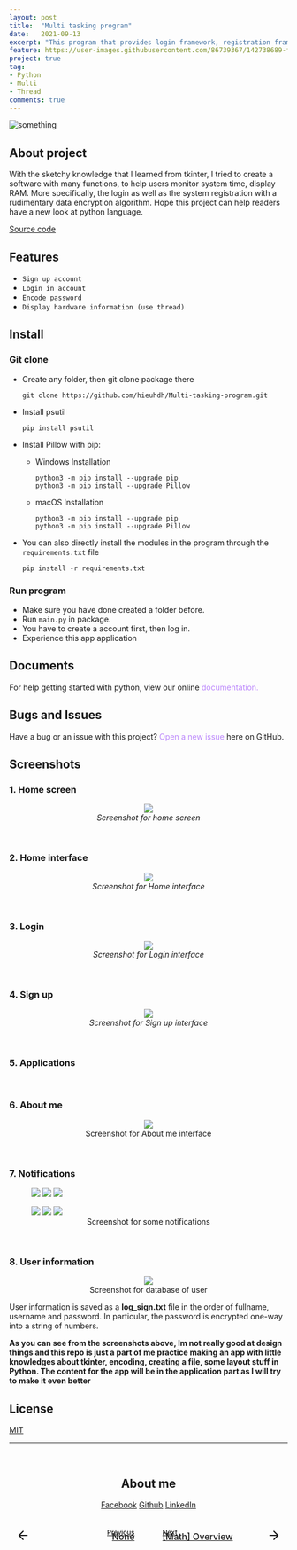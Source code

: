 ```yaml
---
layout: post
title:  "Multi tasking program"
date:   2021-09-13
excerpt: "This program that provides login framework, registration framework and basic applications."
feature: https://user-images.githubusercontent.com/86739367/142738689-fab24d68-4373-47f8-80f1-46e90149c0c7.png
project: true
tag:
- Python 
- Multi
- Thread
comments: true
---
```


![something](https://user-images.githubusercontent.com/86739367/132988864-ecadc18b-c73c-40eb-9c46-436a76f21157.png)


## About project

With the sketchy knowledge that I learned from tkinter, I tried to create a software with many functions, to help users monitor system time, display RAM. More specifically, the login as well as the system registration with a rudimentary data encryption algorithm. Hope this project can help readers have a new look at python language.

<div align="left">
    <a href="https://github.com/hieuhdh/Multi-tasking-program" class="btn">Source code</a> 
</div>


## Features

* `Sign up account`
* `Login in account`
* `Encode password`
* `Display hardware information (use thread)`

## **Install**

### Git clone

* Create any folder, then git clone package there

    ```command
    git clone https://github.com/hieuhdh/Multi-tasking-program.git
    ```
* Install psutil

    ```command
    pip install psutil
    ```
* Install Pillow with pip:

    * Windows Installation

        ```command
        python3 -m pip install --upgrade pip
        python3 -m pip install --upgrade Pillow
        ```
    * macOS Installation

        ```command
        python3 -m pip install --upgrade pip
        python3 -m pip install --upgrade Pillow
        ```

* You can also directly install the modules in the program through the `requirements.txt` file

    ```command
    pip install -r requirements.txt
    ```

### Run program

* Make sure you have done created a folder before.
* Run `main.py` in package.
* You have to create a account first, then log in.
* Experience this app application

## Documents

  For help getting started with python, view our online <a href="https://www.python.org/" style="text-decoration: none; color:#bb86fc" >documentation.</a>


## Bugs and Issues

  Have a bug or an issue with this project? <a href="https://github.com/hieuhdh/Multi-tasking-program/issues" style="text-decoration: none; color:#bb86fc" >Open a new issue</a> here on GitHub.

<h2 id = "screenshots">Screenshots</h2>

<h3>1. Home screen</h3>

<figure align="center">
	<a href="https://user-images.githubusercontent.com/86739367/132988864-ecadc18b-c73c-40eb-9c46-436a76f21157.png"><img src="https://user-images.githubusercontent.com/86739367/132988864-ecadc18b-c73c-40eb-9c46-436a76f21157.png"></a>
	<figcaption><a href="#" title="" style = "text-decoration: none"><i>Screenshot for home screen</i></a></figcaption>
</figure>

<br>
<h3>2. Home interface</h3>

<figure align="center">
	<a href="https://user-images.githubusercontent.com/86739367/132999147-b5fe975b-dc5c-455c-ad82-aa496a7919f7.png"><img src="https://user-images.githubusercontent.com/86739367/132999147-b5fe975b-dc5c-455c-ad82-aa496a7919f7.png"></a>
	<figcaption><a href="#" title="" style = "text-decoration: none"><i>Screenshot for Home interface</i></a></figcaption>
</figure>

<br>
<h3>3. Login</h3>

<figure align="center">
	<a href="https://user-images.githubusercontent.com/86739367/132989561-425cf48d-c77e-4c7c-a3a1-f849134299ae.png"><img src="https://user-images.githubusercontent.com/86739367/132989561-425cf48d-c77e-4c7c-a3a1-f849134299ae.png"></a>
	<figcaption><a href="#" title="" style = "text-decoration: none"><i>Screenshot for Login interface</i></a></figcaption>
</figure>

<br>
<h3>4. Sign up</h3>

<figure align="center">
	<a href="https://user-images.githubusercontent.com/86739367/132989641-7acb111d-7d45-463b-83e1-d0dd89d1280b.png"><img src="https://user-images.githubusercontent.com/86739367/132989641-7acb111d-7d45-463b-83e1-d0dd89d1280b.png"></a>
	<figcaption><a href="#" title="" style = "text-decoration: none"><i>Screenshot for Sign up interface</i></a></figcaption>
</figure>

<br>
<h3>5. Applications</h3>

<br>
<h3>6. About me</h3>

<figure align="center">
	<a href="https://user-images.githubusercontent.com/86739367/133070589-ade6b1c2-188d-4710-87a9-9f87f2f3dfaa.png"><img src="https://user-images.githubusercontent.com/86739367/133070589-ade6b1c2-188d-4710-87a9-9f87f2f3dfaa.png"></a>
    <figcaption><div style = "text-align: center">Screenshot for About me interface</div></figcaption>
</figure>

<br>
<h3>7. Notifications</h3>

<figure class="third">
	<img src="https://user-images.githubusercontent.com/86739367/132998794-33f72299-8ad6-48c7-8913-62ecc2bcf789.png">
	<img src="https://user-images.githubusercontent.com/86739367/132998735-8f5bce02-252c-4696-9563-c044d6ae74f0.png">
	<img src="https://user-images.githubusercontent.com/86739367/132998719-9a01ce11-0f51-4f02-83c9-1ea059e59c45.png">
	<figcaption></figcaption>
</figure>
<figure class="third">
    <img src="https://user-images.githubusercontent.com/86739367/132998737-15115ab7-3ea6-493c-be7c-5993f8319441.png">
	<img src="https://user-images.githubusercontent.com/86739367/132998733-80475b56-ba7c-4b82-be20-7a449651dd32.png">
	<img src="https://user-images.githubusercontent.com/86739367/132998732-f78dfeae-a7bf-48d3-947e-b4d22bf81499.png">
	<figcaption> <div style = "text-align: center">Screenshot for some notifications</div></figcaption>
</figure>
    
<br>
<h3>8. User information</h3>

<figure align="center">
	<a href="https://user-images.githubusercontent.com/86739367/132998817-2a0cb670-ab77-4a3e-89f8-39b4380f7538.png"><img src="https://user-images.githubusercontent.com/86739367/132998817-2a0cb670-ab77-4a3e-89f8-39b4380f7538.png"></a>
	<figcaption><div style = "text-align: center">Screenshot for database of user</div></figcaption>
</figure>


<div>User information is saved as a <strong>log_sign.txt</strong> file in the order of fullname, username and password. In particular, the password is encrypted one-way into a string of numbers.</div>


**As you can see from the screenshots above, Im not really good at design things and this repo is just a part of me practice making an app with little knowledges about tkinter, encoding, creating a file, some layout stuff in Python. The content for the app will be in the application part as I will try to make it even better**

## License

<div align="left">
    <a href="https://opensource.org/licenses/MIT" class="btn">MIT</a> 
</div>

---

<br>
<h2 id = "about-me" align="center">About me</h2>

<div align="center">
    <div>
        <!-- <div class="btn btn-info">
            <div class="icon"><i class="fa fa-fw fa-facebook-square"></i></div>
            <span>Facebook</span>
        </div>  -->
        <!-- <a href="https://www.facebook.com/ao.lncb/" class="btn btn-info"><img src = "https://user-images.githubusercontent.com/86739367/142802640-4651b56a-f829-4537-8244-650feaf4564e.png"><span>Facebook</span></a> -->
        <a href="https://www.facebook.com/ao.lncb/" class="btn btn-info">Facebook</a>
        <a href="https://github.com/hieuhdh/" class="btn btn-info">Github</a>
        <a href="https://www.linkedin.com/in/hieuhdh/" class="btn btn-info">LinkedIn</a>
    </div>
</div><br><br>

<!-- <br>
<h2 id = "about-me">About me</h2>

<div class="button">
    <div class="icon">
        <i class="fab fa-facebook-f"></i>
    </div>
    <span>Facebook</span>
</div>
<div class="button">
    <div class="icon">
        <i class="fab fa-github"></i>
    </div>
    <span>Github</span>
</div>
<div class="button">
    <div class="icon">
        <i class="fab fa-linkedin-in"></i>
    </div>
    <span>LinkedIn</span>
</div> -->

<!-- 
<div align="left">
    <button class="slide_from_left_contact"><a href="https://www.facebook.com/ao.lncb/" style = "text-decoration: none">Facebook</a> </button>
    <button class="slide_from_left_contact"><a href="https://github.com/hieuhdh/" style = "text-decoration: none">Github</a> </button>
    <button class="slide_from_left_contact"><a href="https://www.linkedin.com/in/hieuhdh/" style = "text-decoration: none">LinkedIn</a> </button>
</div> -->

<!-- <div class = "hover-box">
    <a class = "btnn" href = "#">
        <span class = "name-desc">Facebook</span>
        <div class = "btn-icon fb">
       <i class = "\f230">
        </div>
    </a>
    <a class = "btnn" href = "#">
        <span class = "name-desc">Github</span>
        <div class = "btn-icon github">
       <i class = "\f09b">
        </div>
    </a>
    <a class = "btnn" href = "#">
        <span class = "name-desc">LinkedIn</span>
        <div class = "btn-icon linkedin">
       <i class = "\f0e1">
        </div>
    </a>
    
</div> -->

<div class="pre_next" style = "display: grid;grid-template-columns: 45% 45% 20px; grid-gap: 0 10%; font-weight: 500">
    <div class="item item1" style="text-align: right; position: relative;">
        <a href="#" class="btn" style="width: 100%">
            <div style = "font-size: 12px; margin-bottom:-10px">Previous</div>
            <div style = "top:50%;bottom:50%; transform:translate(-50%, -50%); position: absolute; width: 25px; height:25px; left: 25px">
            	<svg viewBox="0 0 24 24" fill="none" stroke="currentColor" stroke-width="2" stroke-linecap="round" stroke-linejoin="round" preserveAspectRatio="xMidYMid meet" data-rnw-int- style="vertical-align: middle;"><path d="M19 12H5M12 19l-7-7 7-7"></path></svg>
            </div>
            <div style = "position: relative; font-size: 16px; font-weight: 500 ">None</div>
        </a>
    </div>
    <div class="item item2" style="text-align: left; position: relative; ">
        <a href="https://hieuhdh.github.io/deuteri/Math-Overview/" class="btn" style="width: 100%">
        	<div style = "font-size: 12px; margin-bottom:-10px"> Next</div>
        	<div style = "top:50%;bottom:50%; transform:translate(-50%, -50%); position: absolute; width: 25px; height:25px; right: 0px"><svg viewBox="0 0 24 24" fill="none" stroke="currentColor" stroke-width="2" stroke-linecap="round" stroke-linejoin="round" style="vertical-align: middle;" ><path d="M5 12h14M12 5l7 7-7 7"></path></svg>
            </div>
        	<div style = "position: relative; font-size: 16px; font-weight: 500 ">[Math] Overview</div>
        </a>
    </div>
</div>



<!-- <img src = "https://user-images.githubusercontent.com/86739367/142817022-00b897d0-f9ab-4a22-8bc3-273d991ff228.png"> -->